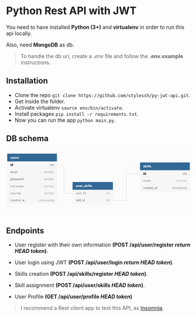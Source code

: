 # Python Rest API with JWT

You need to have installed **Python (3+)** and **virtualenv** in order to run this api locally.

Also, need **MongoDB** as db.

> To handle the db uri, create a _.env_ file and follow the **.env.example** instructions.

## Installation

- Clone the repo `git clone https://github.com/stylessh/py-jwt-api.git`.
- Get inside the folder.
- Activate virtualenv `source env/bin/activate`.
- Install packages `pip install -r requirements.txt`.
- Now you can run the app `python main.py`.

## DB schema

<img src="assets/db.png">

## Endpoints

- User register with their own information **(POST /api/user/register _return HEAD token_)**.
- User login using JWT **(POST /api/user/login _return HEAD token_)**.
- Skills creation **(POST /api/skills/register _HEAD token_)**.
- Skill assignment **(POST /api/user/skills _HEAD token_)**.

- User Profile **(GET /api/user/profile _HEAD token_)**

> I recommend a Rest client app to test this API, as [Insomnia](https://insomnia.rest).
